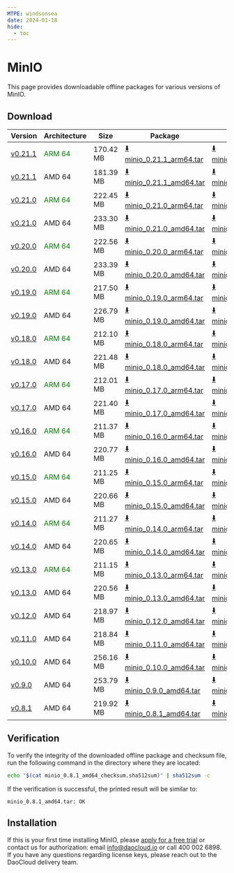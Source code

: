 ```yaml
---
MTPE: windsonsea
date: 2024-01-18
hide:
  - toc
---
```


# MinIO

This page provides downloadable offline packages for various versions of MinIO.

## Download

| Version | Architecture | Size | Package   | Checksum | Date |
| ------ | ------------ | --------- | ---------- | ------------ | ------------ |
| [v0.21.1](../../../middleware/minio/release-notes.md) | <font color=green>ARM 64</font> | 170.42 MB | [:arrow_down: minio_0.21.1_arm64.tar](https://qiniu-download-public.daocloud.io/DaoCloud_Enterprise/mcamel-minio_0.21.1_arm64.tar) | [:arrow_down: minio_0.21.1_arm64_checksum.sha512sum](https://qiniu-download-public.daocloud.io/DaoCloud_Enterprise/mcamel-minio_0.21.1_arm64_checksum.sha512sum) | 2025-05-13 |
| [v0.21.1](../../../middleware/minio/release-notes.md) | AMD 64 | 181.39 MB | [:arrow_down: minio_0.21.1_amd64.tar](https://qiniu-download-public.daocloud.io/DaoCloud_Enterprise/mcamel-minio_0.21.1_amd64.tar) | [:arrow_down: minio_0.21.1_amd64_checksum.sha512sum](https://qiniu-download-public.daocloud.io/DaoCloud_Enterprise/mcamel-minio_0.21.1_amd64_checksum.sha512sum) | 2025-05-13 |
| [v0.21.0](../../../middleware/minio/release-notes.md) | <font color=green>ARM 64</font> | 222.45 MB | [:arrow_down: minio_0.21.0_arm64.tar](https://qiniu-download-public.daocloud.io/DaoCloud_Enterprise/mcamel-minio_0.21.0_arm64.tar) | [:arrow_down: minio_0.21.0_arm64_checksum.sha512sum](https://qiniu-download-public.daocloud.io/DaoCloud_Enterprise/mcamel-minio_0.21.0_arm64_checksum.sha512sum) | 2024-12-12 |
| [v0.21.0](../../../middleware/minio/release-notes.md) | AMD 64 | 233.30 MB | [:arrow_down: minio_0.21.0_amd64.tar](https://qiniu-download-public.daocloud.io/DaoCloud_Enterprise/mcamel-minio_0.21.0_amd64.tar) | [:arrow_down: minio_0.21.0_amd64_checksum.sha512sum](https://qiniu-download-public.daocloud.io/DaoCloud_Enterprise/mcamel-minio_0.21.0_amd64_checksum.sha512sum) | 2024-12-12 |
| [v0.20.0](../../../middleware/minio/release-notes.md) | <font color=green>ARM 64</font> | 222.56 MB | [:arrow_down: minio_0.20.0_arm64.tar](https://qiniu-download-public.daocloud.io/DaoCloud_Enterprise/mcamel-minio_0.20.0_arm64.tar) | [:arrow_down: minio_0.20.0_arm64_checksum.sha512sum](https://qiniu-download-public.daocloud.io/DaoCloud_Enterprise/mcamel-minio_0.20.0_arm64_checksum.sha512sum) | 2024-11-05 |
| [v0.20.0](../../../middleware/minio/release-notes.md) | AMD 64 | 233.39 MB | [:arrow_down: minio_0.20.0_amd64.tar](https://qiniu-download-public.daocloud.io/DaoCloud_Enterprise/mcamel-minio_0.20.0_amd64.tar) | [:arrow_down: minio_0.20.0_amd64_checksum.sha512sum](https://qiniu-download-public.daocloud.io/DaoCloud_Enterprise/mcamel-minio_0.20.0_amd64_checksum.sha512sum) | 2024-11-05 |
| [v0.19.0](../../../middleware/minio/release-notes.md) | <font color=green>ARM 64</font> | 217.50 MB | [:arrow_down: minio_0.19.0_arm64.tar](https://qiniu-download-public.daocloud.io/DaoCloud_Enterprise/mcamel-minio_0.19.0_arm64.tar) | [:arrow_down: minio_0.19.0_arm64_checksum.sha512sum](https://qiniu-download-public.daocloud.io/DaoCloud_Enterprise/mcamel-minio_0.19.0_arm64_checksum.sha512sum) | 2024-10-08 |
| [v0.19.0](../../../middleware/minio/release-notes.md) | AMD 64 | 226.79 MB | [:arrow_down: minio_0.19.0_amd64.tar](https://qiniu-download-public.daocloud.io/DaoCloud_Enterprise/mcamel-minio_0.19.0_amd64.tar) | [:arrow_down: minio_0.19.0_amd64_checksum.sha512sum](https://qiniu-download-public.daocloud.io/DaoCloud_Enterprise/mcamel-minio_0.19.0_amd64_checksum.sha512sum) | 2024-10-08 |
| [v0.18.0](../../../middleware/minio/release-notes.md) | <font color=green>ARM 64</font> | 212.10 MB | [:arrow_down: minio_0.18.0_arm64.tar](https://qiniu-download-public.daocloud.io/DaoCloud_Enterprise/mcamel-minio_0.18.0_arm64.tar) | [:arrow_down: minio_0.18.0_arm64_checksum.sha512sum](https://qiniu-download-public.daocloud.io/DaoCloud_Enterprise/mcamel-minio_0.18.0_arm64_checksum.sha512sum) | 2024-09-06 |
| [v0.18.0](../../../middleware/minio/release-notes.md) | AMD 64 | 221.48 MB | [:arrow_down: minio_0.18.0_amd64.tar](https://qiniu-download-public.daocloud.io/DaoCloud_Enterprise/mcamel-minio_0.18.0_amd64.tar) | [:arrow_down: minio_0.18.0_amd64_checksum.sha512sum](https://qiniu-download-public.daocloud.io/DaoCloud_Enterprise/mcamel-minio_0.18.0_amd64_checksum.sha512sum) | 2024-09-06 |
| [v0.17.0](../../../middleware/minio/release-notes.md) | <font color=green>ARM 64</font> | 212.01 MB | [:arrow_down: minio_0.17.0_arm64.tar](https://qiniu-download-public.daocloud.io/DaoCloud_Enterprise/mcamel-minio_0.17.0_arm64.tar) | [:arrow_down: minio_0.17.0_arm64_checksum.sha512sum](https://qiniu-download-public.daocloud.io/DaoCloud_Enterprise/mcamel-minio_0.17.0_arm64_checksum.sha512sum) | 2024-08-08 |
| [v0.17.0](../../../middleware/minio/release-notes.md) | AMD 64 | 221.40 MB | [:arrow_down: minio_0.17.0_amd64.tar](https://qiniu-download-public.daocloud.io/DaoCloud_Enterprise/mcamel-minio_0.17.0_amd64.tar) | [:arrow_down: minio_0.17.0_amd64_checksum.sha512sum](https://qiniu-download-public.daocloud.io/DaoCloud_Enterprise/mcamel-minio_0.17.0_amd64_checksum.sha512sum) | 2024-08-08 |
| [v0.16.0](../../../middleware/minio/release-notes.md) | <font color=green>ARM 64</font> | 211.37 MB | [:arrow_down: minio_0.16.0_arm64.tar](https://qiniu-download-public.daocloud.io/DaoCloud_Enterprise/mcamel-minio_0.16.0_arm64.tar) | [:arrow_down: minio_0.16.0_arm64_checksum.sha512sum](https://qiniu-download-public.daocloud.io/DaoCloud_Enterprise/mcamel-minio_0.16.0_arm64_checksum.sha512sum) | 2024-07-04 |
| [v0.16.0](../../../middleware/minio/release-notes.md) | AMD 64 | 220.77 MB | [:arrow_down: minio_0.16.0_amd64.tar](https://qiniu-download-public.daocloud.io/DaoCloud_Enterprise/mcamel-minio_0.16.0_amd64.tar) | [:arrow_down: minio_0.16.0_amd64_checksum.sha512sum](https://qiniu-download-public.daocloud.io/DaoCloud_Enterprise/mcamel-minio_0.16.0_amd64_checksum.sha512sum) | 2024-07-04 |
| [v0.15.0](../../../middleware/minio/release-notes.md) | <font color=green>ARM 64</font> | 211.25 MB | [:arrow_down: minio_0.15.0_arm64.tar](https://qiniu-download-public.daocloud.io/DaoCloud_Enterprise/mcamel-minio_0.15.0_arm64.tar) | [:arrow_down: minio_0.15.0_arm64_checksum.sha512sum](https://qiniu-download-public.daocloud.io/DaoCloud_Enterprise/mcamel-minio_0.15.0_arm64_checksum.sha512sum) | 2024-06-05 |
| [v0.15.0](../../../middleware/minio/release-notes.md) | AMD 64 | 220.66 MB | [:arrow_down: minio_0.15.0_amd64.tar](https://qiniu-download-public.daocloud.io/DaoCloud_Enterprise/mcamel-minio_0.15.0_amd64.tar) | [:arrow_down: minio_0.15.0_amd64_checksum.sha512sum](https://qiniu-download-public.daocloud.io/DaoCloud_Enterprise/mcamel-minio_0.15.0_amd64_checksum.sha512sum) | 2024-06-05 |
| [v0.14.0](../../../middleware/minio/release-notes.md) | <font color=green>ARM 64</font> | 211.27 MB | [:arrow_down: minio_0.14.0_arm64.tar](https://qiniu-download-public.daocloud.io/DaoCloud_Enterprise/mcamel-minio_0.14.0_arm64.tar) | [:arrow_down: minio_0.14.0_arm64_checksum.sha512sum](https://qiniu-download-public.daocloud.io/DaoCloud_Enterprise/mcamel-minio_0.14.0_arm64_checksum.sha512sum) | 2024-05-08 |
| [v0.14.0](../../../middleware/minio/release-notes.md) | AMD 64 | 220.65 MB | [:arrow_down: minio_0.14.0_amd64.tar](https://qiniu-download-public.daocloud.io/DaoCloud_Enterprise/mcamel-minio_0.14.0_amd64.tar) | [:arrow_down: minio_0.14.0_amd64_checksum.sha512sum](https://qiniu-download-public.daocloud.io/DaoCloud_Enterprise/mcamel-minio_0.14.0_amd64_checksum.sha512sum) | 2024-05-08 |
| [v0.13.0](../../../middleware/minio/release-notes.md) | <font color="green">ARM 64</font> | 211.15 MB | [:arrow_down: minio_0.13.0_arm64.tar](https://qiniu-download-public.daocloud.io/DaoCloud_Enterprise/mcamel-minio_0.13.0_arm64.tar) | [:arrow_down: minio_0.13.0_arm64_checksum.sha512sum](https://qiniu-download-public.daocloud.io/DaoCloud_Enterprise/mcamel-minio_0.13.0_arm64_checksum.sha512sum) | 2024-04-03 |
| [v0.13.0](../../../middleware/minio/release-notes.md) | AMD 64 | 220.56 MB | [:arrow_down: minio_0.13.0_amd64.tar](https://qiniu-download-public.daocloud.io/DaoCloud_Enterprise/mcamel-minio_0.13.0_amd64.tar) | [:arrow_down: minio_0.13.0_amd64_checksum.sha512sum](https://qiniu-download-public.daocloud.io/DaoCloud_Enterprise/mcamel-minio_0.13.0_amd64_checksum.sha512sum) | 2024-04-03 |
| [v0.12.0](../../../middleware/minio/release-notes.md) | AMD 64 | 218.97 MB | [:arrow_down: minio_0.12.0_amd64.tar](https://qiniu-download-public.daocloud.io/DaoCloud_Enterprise/mcamel-minio_0.12.0_amd64.tar) | [:arrow_down: minio_0.12.0_amd64_checksum.sha512sum](https://qiniu-download-public.daocloud.io/DaoCloud_Enterprise/mcamel-minio_0.12.0_amd64_checksum.sha512sum) | 2024-02-01 |
| [v0.11.0](../../../middleware/minio/release-notes.md) | AMD 64 | 218.84 MB | [:arrow_down: minio_0.11.0_amd64.tar](https://qiniu-download-public.daocloud.io/DaoCloud_Enterprise/mcamel-minio_0.11.0_amd64.tar) | [:arrow_down: minio_0.11.0_amd64_checksum.sha512sum](https://qiniu-download-public.daocloud.io/DaoCloud_Enterprise/mcamel-minio_0.11.0_amd64_checksum.sha512sum) | 2024-01-04 |
| [v0.10.0](../../../middleware/minio/release-notes.md) | AMD 64 | 256.16 MB | [:arrow_down: minio_0.10.0_amd64.tar](https://qiniu-download-public.daocloud.io/DaoCloud_Enterprise/mcamel-minio_0.10.0_amd64.tar) | [:arrow_down: minio_0.10.0_amd64_checksum.sha512sum](https://qiniu-download-public.daocloud.io/DaoCloud_Enterprise/mcamel-minio_0.10.0_amd64_checksum.sha512sum) | 2023-12-10 |
| [v0.9.0](../../../middleware/minio/release-notes.md) | AMD 64 | 253.79 MB | [:arrow_down: minio_0.9.0_amd64.tar](https://qiniu-download-public.daocloud.io/DaoCloud_Enterprise/mcamel-minio_0.9.0_amd64.tar) | [:arrow_down: minio_0.9.0_amd64_checksum.sha512sum](https://qiniu-download-public.daocloud.io/DaoCloud_Enterprise/mcamel-minio_0.9.0_amd64_checksum.sha512sum) | 2023-11-02 |
| [v0.8.1](../../../middleware/minio/release-notes.md) | AMD 64 | 219.92 MB | [:arrow_down: minio_0.8.1_amd64.tar](https://qiniu-download-public.daocloud.io/DaoCloud_Enterprise/mcamel-minio_0.8.1_amd64.tar) | [:arrow_down: minio_0.8.1_amd64_checksum.sha512sum](https://qiniu-download-public.daocloud.io/DaoCloud_Enterprise/mcamel-minio_0.8.1_amd64_checksum.sha512sum) | 2023-10-20 |

## Verification

To verify the integrity of the downloaded offline package and checksum file, run the following command in the directory where they are located:

```sh
echo "$(cat minio_0.8.1_amd64_checksum.sha512sum)" | sha512sum -c
```

If the verification is successful, the printed result will be similar to:

```none
minio_0.8.1_amd64.tar: OK
```

## Installation

If this is your first time installing MinIO, please [apply for a free trial](../../../dce/license0.md) or contact us for authorization: email info@daocloud.io or call 400 002 6898.
If you have any questions regarding license keys, please reach out to the DaoCloud delivery team.
